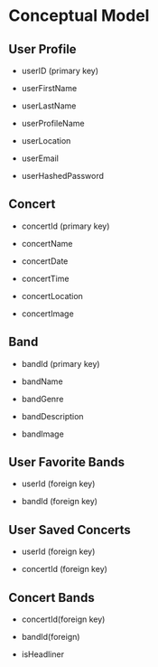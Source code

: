 # Conceptual Model

## User Profile

* userID (primary key)

* userFirstName
 
* userLastName

* userProfileName

* userLocation

* userEmail

* userHashedPassword

## Concert

* concertId (primary key)

* concertName

* concertDate

* concertTime

* concertLocation

* concertImage

## Band

* bandId (primary key)

* bandName

* bandGenre

* bandDescription

* bandImage

## User Favorite Bands

* userId (foreign key)

* bandId (foreign key)

## User Saved Concerts

* userId (foreign key)

* concertId (foreign key)

## Concert Bands

* concertId(foreign key)

* bandId(foreign)

* isHeadliner